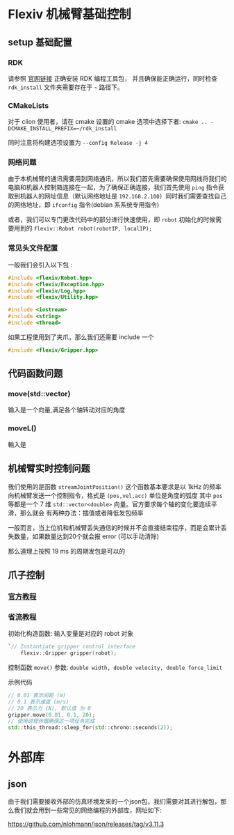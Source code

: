 # Flexiv 机械臂基础控制

## setup 基础配置

### RDK

请参照 [官网链接](https://rdk.flexiv.com/) 正确安装 RDK 编程工具包，
并且确保能正确运行，同时检查 `rdk_install` 文件夹需要存在于 `~` 路径下。

### CMakeLists

对于 clion 使用者，请在 cmake 设置的 cmake 选项中选择下者:
`cmake .. -DCMAKE_INSTALL_PREFIX=~/rdk_install`

同时注意将构建选项设置为 `--config Release -j 4`

### 网络问题

由于本机械臂的通讯需要用到网络通讯，所以我们首先需要确保使用网线将我们的电脑和机器人控制箱连接在一起，为了确保正确连接，我们首先使用 `ping`
指令获取到机器人的网址信息（默认网络地址是 `192.168.2.100`）同时我们需要查找自己的网络地址，即 `ifconfig` 指令(debian
系系统专用指令)

或者，我们可以专门更改代码中的部分进行快速使用，即 `robot`
初始化的时候需要用到的 `flexiv::Robot robot(robotIP, localIP);`

### 常见头文件配置

一般我们会引入以下包 :

```cpp 
#include <flexiv/Robot.hpp>
#include <flexiv/Exception.hpp>
#include <flexiv/Log.hpp>
#include <flexiv/Utility.hpp>

#include <iostream>
#include <string>
#include <thread>
```

如果工程使用到了夹爪，那么我们还需要 include 一个

```cpp
#include <flexiv/Gripper.hpp>
```

## 代码函数问题

### move(std::vector<double>)

输入是一个向量,满足各个轴转动对应的角度

### moveL()

輸入是

## 机械臂实时控制问题

我们使用的是函数 `streamJointPosition()`
这个函数基本要求是以 1kHz 的频率向机械臂发送一个控制指令，格式是 `(pos,vel,acc)` 单位是角度的弧度
其中 `pos` 等都是一个 7 维 `std::vector<double>` 向量。官方要求每个轴的变化要连续平滑，那么就会
有两种办法：插值或者降低发包频率

一般而言，当上位机和机械臂丢失通信的时候并不会直接结束程序，而是会累计丢失数量，如果数量达到20个就会报
error (可以手动清除)

那么道理上按照 19 ms 的周期发包是可以的

## 爪子控制

### [官方教程](https://rdk.flexiv.com/api/classflexiv_1_1_robot.html#a7140861dae2dfd218091d537d6ffce5c)

### 省流教程

初始化构造函数: 输入变量是对应的 robot 对象

```cpp
`// Instantiate gripper control interface
    flexiv::Gripper gripper(robot);
```

控制函数 `move()`
参数: `double width, double velocity, double force_limit`

示例代码 
```cpp
// 0.01 表示间距 (m)
// 0.1 表示速度 (m/s)
// 20 表示力 (N), 默认值 为 0
gripper.move(0.01, 0.1, 20);
// 使用进程休眠确保这一项任务完成
std::this_thread::sleep_for(std::chrono::seconds(2));
```

# 外部库

## json

由于我们需要接收外部的仿真环境发来的一个json包，我们需要对其进行解包，那么我们就会用到一些常见的网络编程的外部库，网址如下:

https://github.com/nlohmann/json/releases/tag/v3.11.3
